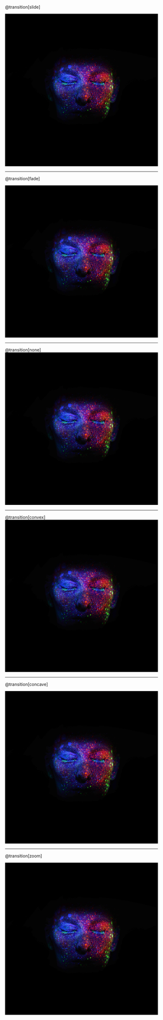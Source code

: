 @transition[slide]

![](assets/images/face.jpg)

---

@transition[fade]

![](assets/images/face.jpg)

---

@transition[none]
![](assets/images/face.jpg)

---

@transition[convex]
![](assets/images/face.jpg)

---

@transition[concave]

![](assets/images/face.jpg)

---

@transition[zoom]

![](assets/images/face.jpg)
